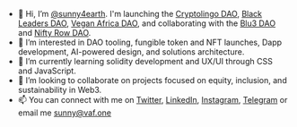 - 👋 Hi, I’m [@sunny4earth](twitter.com/sunny4earth). I'm launching the [Cryptolingo DAO](https://cryptolingo.app), [Black Leaders DAO](https://twitter.com/blackleadersdao), [Vegan Africa DAO](linktr.ee/veganaf), and collaborating with the [Blu3 DAO](linktr.ee/blu3dao) and [Nifty Row DAO](niftyrow.io).
- 👀 I’m interested in DAO tooling, fungible token and NFT launches, Dapp development, AI-powered design, and solutions architecture. 
- 🌱 I’m currently learning solidity development and UX/UI through CSS and JavaScript. 
- 💞️ I’m looking to collaborate on projects focused on equity, inclusion, and sustainability in Web3. 
- 📫 You can connect with me on [Twitter](twitter.com/sunny4earth), [LinkedIn](https://linkedin.com/in/sunnysatva), [Instagram](instagram.com/sunny4earth), [Telegram](t.me/sunny4earth) or email me sunny@vaf.one

<!---
sunny4earth/sunny4earth is a ✨ special ✨ repository because its `README.md` (this file) appears on your GitHub profile.
You can click the Preview link to take a look at your changes.
--->
